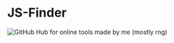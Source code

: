 # JS-Finder
![GitHub](https://img.shields.io/github/license/Lincoln-LM/JS-Finder)
Hub for online tools made by me (mostly rng)
